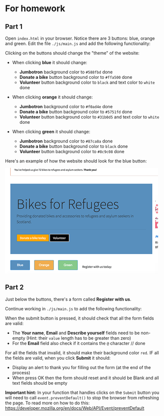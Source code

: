# For homework

## Part 1

Open `index.html` in your browser. Notice there are 3 buttons: blue, orange and green.
Edit the file `./js/main.js` and add the following functionality:

Clicking on the buttons should change the "theme" of the website:

- When clicking **blue** it should change:

  - **Jumbotron** background color to `#588fbd` done
  - **Donate a bike** button background color to `#ffa500` done
  - **Volunteer** button background color to `black` and text color to `white` done

- When clicking **orange** it should change:

  - **Jumbotron** background color to `#f0ad4e` done
  - **Donate a bike** button background color to `#5751fd` done
  - **Volunteer** button background color to `#31b0d5` and text color to `white` done

- When clicking **green** it should change:
  - **Jumbotron** background color to `#87ca8a` done
  - **Donate a bike** button background color to `black` done
  - **Volunteer** button background color to `#8c9c08` done

Here's an example of how the website should look for the blue button:

![Blue button example](images/blue_clicked.png)

## Part 2

Just below the buttons, there's a form called **Register with us**.

Continue working in `./js/main.js` to add the following functionality:

When the submit button is pressed, it should check that all the form fields are valid:

- The 
**Your name**, 
**Email** and 
**Describe yourself** 
fields need to be non-empty (Hint: their `value` length has to be greater than zero)
- For the **Email** field also check if it contains the `@` character // done

For all the fields that invalid, it should make their background color `red`.
IF all the fields are valid, when you click **Submit** it should: 

- Display an alert to thank you for filling out the form (at the end of the process)
- When press OK then the form should reset and it should be Blank and all text fields should be empty

**Important hint:** In your function that handles clicks on the `Submit` button you will need to call `event.preventDefault()` to stop the browser from refreshing the page. To read more on how to do this: https://developer.mozilla.org/en/docs/Web/API/Event/preventDefault
